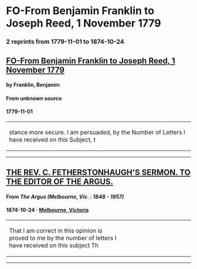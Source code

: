 
# FO-From Benjamin Franklin to Joseph Reed, 1 November 1779

### 2 reprints from 1779-11-01 to 1874-10-24

## [FO-From Benjamin Franklin to Joseph Reed, 1 November 1779](https://founders.archives.gov/documents/Franklin/01-31-02-0003)

#### by Franklin, Benjamin

#### From unknown source

#### 1779-11-01

<table style="width: 100%;"><tr><td style="width: 50%">

stance more secure. I am persuaded, by the Number of Letters I have received on this Subject, t
</td></tr></table>

---

## [THE REV. C. FETHERSTONHAUGH'S SERMON. TO THE EDITOR OF THE ARGUS.](http://trove.nla.gov.au/ndp/del/article/5881349)

#### From _The Argus (Melbourne, Vic. : 1848 - 1957)_

#### 1874-10-24 &middot; [Melbourne, Victoria](http://dbpedia.org/resource/Melbourne)

<table style="width: 100%;"><tr><td style="width: 50%">

  
That I am correct in this opinion is  
proved to me by the number of letters I  
have received on this subject Th
</td></tr></table>

---

